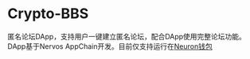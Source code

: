#  Crypto-BBS
匿名论坛DApp，支持用户一键建立匿名论坛，配合DApp使用完整论坛功能。
DApp基于Nervos AppChain开发。目前仅支持运行在[Neuron钱包](https://github.com/cryptape/neuron-android)
